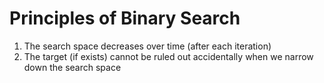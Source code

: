 # Principles of Binary Search
1. The search space decreases over time (after each iteration)
2. The target (if exists) cannot be ruled out accidentally when we narrow down the search space
